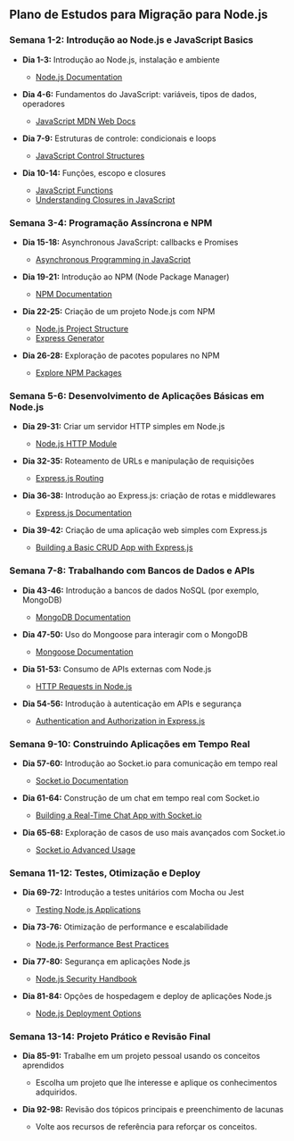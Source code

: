 ## Plano de Estudos para Migração para Node.js

### Semana 1-2: Introdução ao Node.js e JavaScript Basics
- **Dia 1-3:** Introdução ao Node.js, instalação e ambiente
  - [Node.js Documentation](https://nodejs.org/en/docs/)

- **Dia 4-6:** Fundamentos do JavaScript: variáveis, tipos de dados, operadores
  - [JavaScript MDN Web Docs](https://developer.mozilla.org/en-US/docs/Web/JavaScript)

- **Dia 7-9:** Estruturas de controle: condicionais e loops
  - [JavaScript Control Structures](https://developer.mozilla.org/en-US/docs/Web/JavaScript/Guide/Control_flow_and_error_handling)

- **Dia 10-14:** Funções, escopo e closures
  - [JavaScript Functions](https://developer.mozilla.org/en-US/docs/Web/JavaScript/Guide/Functions)
  - [Understanding Closures in JavaScript](https://developer.mozilla.org/en-US/docs/Web/JavaScript/Closures)

### Semana 3-4: Programação Assíncrona e NPM
- **Dia 15-18:** Asynchronous JavaScript: callbacks e Promises
  - [Asynchronous Programming in JavaScript](https://developer.mozilla.org/en-US/docs/Learn/JavaScript/Asynchronous)

- **Dia 19-21:** Introdução ao NPM (Node Package Manager)
  - [NPM Documentation](https://docs.npmjs.com/)

- **Dia 22-25:** Criação de um projeto Node.js com NPM
  - [Node.js Project Structure](https://blog.risingstack.com/node-js-project-structure-tutorial-node-js-at-scale/)
  - [Express Generator](https://expressjs.com/en/starter/generator.html)

- **Dia 26-28:** Exploração de pacotes populares no NPM
  - [Explore NPM Packages](https://www.npmjs.com/)

### Semana 5-6: Desenvolvimento de Aplicações Básicas em Node.js
- **Dia 29-31:** Criar um servidor HTTP simples em Node.js
  - [Node.js HTTP Module](https://nodejs.org/api/http.html)

- **Dia 32-35:** Roteamento de URLs e manipulação de requisições
  - [Express.js Routing](https://expressjs.com/en/guide/routing.html)

- **Dia 36-38:** Introdução ao Express.js: criação de rotas e middlewares
  - [Express.js Documentation](https://expressjs.com/en/4x/api.html)

- **Dia 39-42:** Criação de uma aplicação web simples com Express.js
  - [Building a Basic CRUD App with Express.js](https://zellwk.com/blog/crud-express/)

### Semana 7-8: Trabalhando com Bancos de Dados e APIs
- **Dia 43-46:** Introdução a bancos de dados NoSQL (por exemplo, MongoDB)
  - [MongoDB Documentation](https://docs.mongodb.com/)

- **Dia 47-50:** Uso do Mongoose para interagir com o MongoDB
  - [Mongoose Documentation](https://mongoosejs.com/docs/)

- **Dia 51-53:** Consumo de APIs externas com Node.js
  - [HTTP Requests in Node.js](https://nodejs.dev/making-http-requests-with-nodejs)

- **Dia 54-56:** Introdução à autenticação em APIs e segurança
  - [Authentication and Authorization in Express.js](https://expressjs.com/en/guide/authentication.html)

### Semana 9-10: Construindo Aplicações em Tempo Real
- **Dia 57-60:** Introdução ao Socket.io para comunicação em tempo real
  - [Socket.io Documentation](https://socket.io/docs/v4)

- **Dia 61-64:** Construção de um chat em tempo real com Socket.io
  - [Building a Real-Time Chat App with Socket.io](https://socket.io/get-started/chat/)

- **Dia 65-68:** Exploração de casos de uso mais avançados com Socket.io
  - [Socket.io Advanced Usage](https://socket.io/docs/v4/emit-cheatsheet/)

### Semana 11-12: Testes, Otimização e Deploy
- **Dia 69-72:** Introdução a testes unitários com Mocha ou Jest
  - [Testing Node.js Applications](https://jestjs.io/docs/getting-started)

- **Dia 73-76:** Otimização de performance e escalabilidade
  - [Node.js Performance Best Practices](https://github.com/goldbergyoni/nodebestpractices)

- **Dia 77-80:** Segurança em aplicações Node.js
  - [Node.js Security Handbook](https://nodejs.org/en/docs/guides/security-handbook/)

- **Dia 81-84:** Opções de hospedagem e deploy de aplicações Node.js
  - [Node.js Deployment Options](https://expressjs.com/en/advanced/best-practice-performance.html)

### Semana 13-14: Projeto Prático e Revisão Final
- **Dia 85-91:** Trabalhe em um projeto pessoal usando os conceitos aprendidos
  - Escolha um projeto que lhe interesse e aplique os conhecimentos adquiridos.

- **Dia 92-98:** Revisão dos tópicos principais e preenchimento de lacunas
  - Volte aos recursos de referência para reforçar os conceitos.
